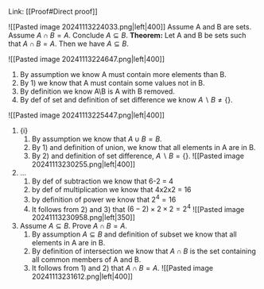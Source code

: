Link: [[Proof#Direct proof]]

![[Pasted image 20241113224033.png|left|400]]
Assume A and B are sets. Assume $A\cap B = A$. Conclude $A\subseteq B$.
**Theorem:**
Let A and B be sets such that $A\cap B = A$. Then we have $A\subseteq B$.

![[Pasted image 20241113224647.png|left|400]]
1. By assumption we know A must contain more elements than B.
2. By 1) we know that A must contain some values not in B.
3. By definition we know A\B is A with B removed.
4. By def of set and definition of set difference we know $A\backslash B \neq \{\}$.

![[Pasted image 20241113225447.png|left|400]]
1. {i}
	1. By assumption we know that $A\cup B = B$.
	2. By 1) and definition of union, we know that all elements in A are in B.
	3. By 2) and definition of set difference, $A\backslash B = \{\}$.
	![[Pasted image 20241113230255.png|left|400]]
2. ...
	1. By def of subtraction we know that 6-2 = 4
	2. by def of multiplication we know that 4x2x2 = 16
	3. by definition of power we know that $2^4 = 16$
	4. It follows from 2) and 3) that $(6-2)\times2\times2 = 2^4$
	![[Pasted image 20241113230958.png|left|350]]
3. Assume $A\subseteq B$. Prove $A\cap B = A$.
	1. By assumption $A\subseteq B$ and definition of subset we know that all elements in A are in B.
	2. By definition of intersection we know that $A\cap B$ is the set containing all common members of A and B.
	3. It follows from 1) and 2) that $A\cap B = A$.
	![[Pasted image 20241113231612.png|left|400]]